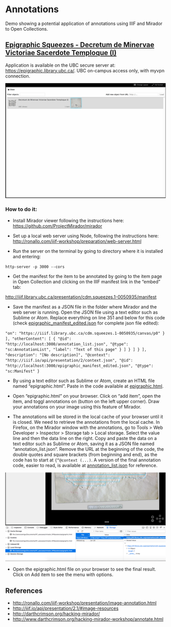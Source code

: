 # Annotations

Demo showing a potential application of annotations using IIIF and Mirador to Open Collections.

## [Epigraphic Squeezes - Decretum de Minervae Victoriae Sacerdote Temploque (I)](https://dx.doi.org/10.14288/1.0050935)

Application is available on the UBC secure server at: https://epigraphic.library.ubc.ca/. UBC on-campus access only, with myvpn connection.

![mirador_epigraphic.gif](https://github.com/carolamigo/ubc_mirador_epigraphic/blob/master/mirador_epigraphic.gif)

### How to do it:

- Install Mirador viewer following the instructions here: https://github.com/ProjectMirador/mirador

- Set up a local web server using Node, following the instructions here:
http://ronallo.com/iiif-workshop/preparation/web-server.html

- Run the server on the terminal by going to directory where it is installed and entering:

`http-server -p 3000 --cors`

- Get the manifest for the item to be annotated by going to the item page in Open Collection and clicking on the IIIF manifest link in the “embed” tab:

http://iiif.library.ubc.ca/presentation/cdm.squeezes.1-0050935/manifest

- Save the manifest as a JSON file in the folder where Mirador and the web server is running. Open the JSON file using a text editor such as Sublime or Atom. Replace everything on line 351 and below for this code (check [epigraphic_manifest_edited.json](https://github.com/carolamigo/ubc_mirador_epigraphic/blob/master/epigraphic_manifest_edited.json) for complete json file edited):

`
              "on": "https://iiif.library.ubc.ca/cdm.squeezes.1-0050935/canvas/p0"
            }
          ],
          "otherContent": [
            {
              "@id": "http://localhost:3000/annotation_list.json",
              "@type": "sc:AnnotationList",
              "label": "Text of this page"
            }
          ]
        }
      ]
    }
  ],
  "description": "[No description]",
  "@context": "http://iiif.io/api/presentation/2/context.json",
  "@id": "http://localhost:3000/epigraphic_manifest_edited.json",
  "@type": "sc:Manifest"
}
`

- By using a text editor such as Sublime or Atom, create an HTML file named “epigraphic.html”. Paste in the code available at [epigraphic.html](https://github.com/carolamigo/ubc_mirador_epigraphic/blob/master/epigraphic.html).

- Open “epigraphic.html” on your browser. Click on “add item”, open the item, and toggl annotations on (button on the left upper corner). Draw your annotations on your image using this feature of Mirador.

- The annotations will be stored in the local cache of your browser until it is closed. We need to retrieve the annotations from the local cache. In Firefox, on the Mirador window with the annotations, go to Tools > Web Developer > Inspector > Storage tab > Local storage. Select the value line and then the data line on the right. Copy and paste the data on a text editor such as Sublime or Atom, saving it as a JSON file named “annotation_list.json”. Remove the URL at the beginning of the code, the double quotes and square brackets (from beginning and end), as the code has to start at `{“@context (...)`. A version of the final annotation code, easier to read, is available at [annotation_list.json](https://github.com/carolamigo/ubc_mirador_epigraphic/blob/master/annotation_list.json) for reference.

![epigraphic_localstore.png](https://github.com/carolamigo/ubc_mirador_epigraphic/blob/master/epigraphic_localstorage.png)

- Open the epigraphic.html file on your browser to see the final result. Click on Add item to see the menu with options.

## References

- http://ronallo.com/iiif-workshop/presentation/image-annotation.html
- http://iiif.io/api/presentation/2.1/#image-resources
- http://darthcrimson.org/hacking-mirador/
- http://www.darthcrimson.org/hacking-mirador-workshop/annotate.html

